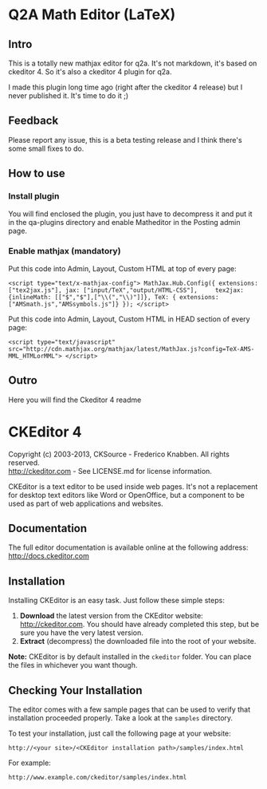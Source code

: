 Q2A Math Editor (LaTeX)
=======================

## Intro

This is a totally new mathjax editor for q2a. It's not markdown, it's based on ckeditor 4. So it's also a ckeditor 4 plugin for q2a. 

I made this plugin long time ago (right after the ckeditor 4 release) but I never published it.
It's time to do it ;)


## Feedback

Please report any issue, this is a beta testing release and I think there's some small fixes to do.


## How to use 

### Install plugin 
You will find enclosed the plugin, you just have to decompress it and put it in the qa-plugins directory and enable Matheditor in the Posting admin page.


### Enable mathjax (mandatory)

Put this code into Admin, Layout, Custom HTML at top of every page:

    <script type="text/x-mathjax-config"> MathJax.Hub.Config({ extensions: ["tex2jax.js"], jax: ["input/TeX","output/HTML-CSS"],     tex2jax: {inlineMath: [["$","$"],["\\(","\\)"]]}, TeX: { extensions: ["AMSmath.js","AMSsymbols.js"]} }); </script>

Put this code into Admin, Layout, Custom HTML in HEAD section of every page:

    <script type="text/javascript" src="http://cdn.mathjax.org/mathjax/latest/MathJax.js?config=TeX-AMS-MML_HTMLorMML"> </script>


## Outro 

Here you will find the Ckeditor 4 readme




CKEditor 4
==========

Copyright (c) 2003-2013, CKSource - Frederico Knabben. All rights reserved.  
http://ckeditor.com - See LICENSE.md for license information.

CKEditor is a text editor to be used inside web pages. It's not a replacement
for desktop text editors like Word or OpenOffice, but a component to be used as
part of web applications and websites.

## Documentation

The full editor documentation is available online at the following address:
http://docs.ckeditor.com

## Installation

Installing CKEditor is an easy task. Just follow these simple steps:

 1. **Download** the latest version from the CKEditor website:
    http://ckeditor.com. You should have already completed this step, but be
    sure you have the very latest version.
 2. **Extract** (decompress) the downloaded file into the root of your website.

**Note:** CKEditor is by default installed in the `ckeditor` folder. You can
place the files in whichever you want though.

## Checking Your Installation

The editor comes with a few sample pages that can be used to verify that
installation proceeded properly. Take a look at the `samples` directory.

To test your installation, just call the following page at your website:

	http://<your site>/<CKEditor installation path>/samples/index.html

For example:

	http://www.example.com/ckeditor/samples/index.html
